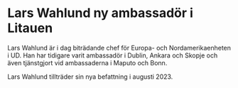 # Lars Wahlund ny ambassadör i Litauen

Lars Wahlund är i dag biträdande chef för Europa- och Nordamerikaenheten i UD. Han har tidigare varit ambassadör i Dublin, Ankara och Skopje och även tjänstgjort vid ambassaderna i Maputo och Bonn.

Lars Wahlund tillträder sin nya befattning i augusti 2023.
